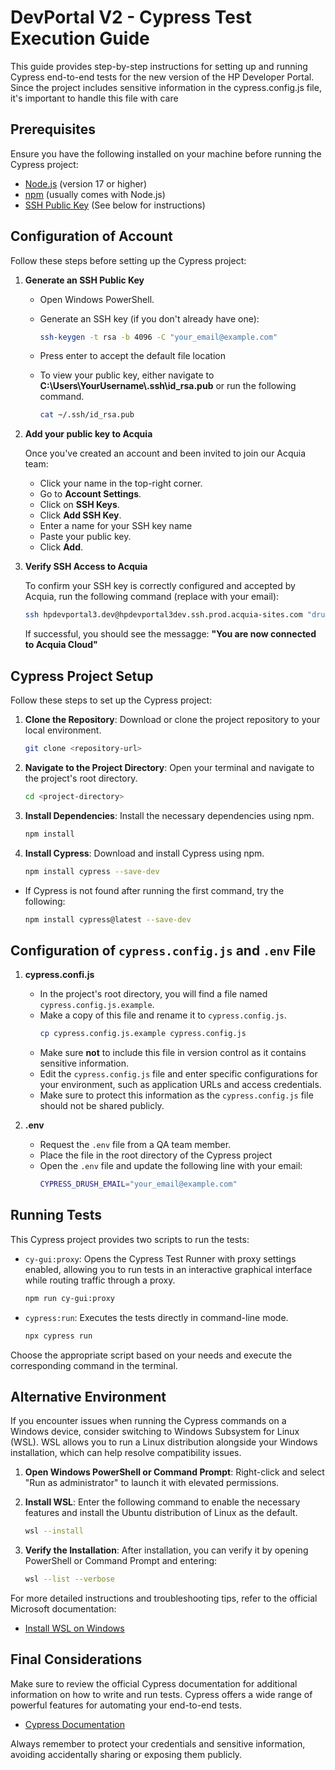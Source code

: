 
# DevPortal V2 - Cypress Test Execution Guide

This guide provides step-by-step instructions for setting up and running Cypress end-to-end tests for the new version of the HP Developer Portal. Since the project includes sensitive information in the cypress.config.js file, it's important to handle this file with care

## Prerequisites

Ensure you have the following installed on your machine before running the Cypress project:

- [Node.js](https://nodejs.org) (version 17 or higher)
- [npm](https://www.npmjs.com/) (usually comes with Node.js)
- [SSH Public Key](https://git-scm.com/book/en/v2/Git-on-the-Server-Generating-Your-SSH-Public-Key) (See below for instructions)

## Configuration of Account

Follow these steps before setting up the Cypress project:

1. **Generate an SSH Public Key**
   
   - Open Windows PowerShell.
      
   - Generate an SSH key (if you don't already have one):
      ```bash
      ssh-keygen -t rsa -b 4096 -C "your_email@example.com"
      ```
   - Press enter to accept the default file location
      
   - To view your public key, either navigate to **C:\Users\YourUsername\\.ssh\id_rsa.pub** or run the following command.
      ```bash
      cat ~/.ssh/id_rsa.pub
      ```
  2. **Add your public key to Acquia**

     Once you've created an account and been invited to join our Acquia team:

     - Click your name in the top-right corner.
     - Go to **Account Settings**.
     - Click on **SSH Keys**.
     - Click **Add SSH Key**.
     - Enter a name for your SSH key name
     - Paste your public key.
     - Click **Add**.

 3. **Verify SSH Access to Acquia**

      To confirm your SSH key is correctly configured and accepted by Acquia, run the following command (replace with your email):

      ```bash
      ssh hpdevportal3.dev@hpdevportal3dev.ssh.prod.acquia-sites.com "drush @hpdevportal3.dev user:login --mail=your_email@example.com"
      ```
      
      If successful, you should see the messagge: **"You are now connected to Acquia Cloud"**

## Cypress Project Setup

Follow these steps to set up the Cypress project:

1. **Clone the Repository**: Download or clone the project repository to your local environment.

   ```bash
   git clone <repository-url>
   ```

2. **Navigate to the Project Directory**: Open your terminal and navigate to the project's root directory.


   ```bash
   cd <project-directory>
   ```

3. **Install Dependencies**: Install the necessary dependencies using npm.

   ```bash
   npm install
   ```

4. **Install Cypress**: Download and install Cypress using npm.
   
   ```bash
   npm install cypress --save-dev
   ```
- If Cypress is not found after running the first command, try the following:
     
   ```bash
   npm install cypress@latest --save-dev
   ```

## Configuration of `cypress.config.js` and `.env` File

1. **cypress.confi.js**
    - In the project's root directory, you will find a file named `cypress.config.js.example`.
    - Make a copy of this file and rename it to `cypress.config.js`.
      ```bash
      cp cypress.config.js.example cypress.config.js
      ```
    - Make sure **not** to include this file in version control as it contains sensitive information.
    - Edit the `cypress.config.js` file and enter specific configurations for your environment, such as application URLs and access credentials.
    - Make sure to protect this information as the `cypress.config.js` file should not be shared publicly.

2. **.env**
   - Request the `.env` file from a QA team member.
   - Place the file in the root directory of the Cypress project
   - Open the `.env` file and update the following line with your email:
      ```bash
      CYPRESS_DRUSH_EMAIL="your_email@example.com"
      ```


## Running Tests

This Cypress project provides two scripts to run the tests:

   - `cy-gui:proxy`: Opens the Cypress Test Runner with proxy settings enabled, allowing you to run tests in an interactive graphical interface while routing traffic through a proxy.
   
      ```bash
      npm run cy-gui:proxy
      ```
   
   - `cypress:run`: Executes the tests directly in command-line mode.
   
      ```bash
      npx cypress run
      ```

Choose the appropriate script based on your needs and execute the corresponding command in the terminal.

## Alternative Environment

If you encounter issues when running the Cypress commands on a Windows device, consider switching to Windows Subsystem for Linux (WSL). WSL allows you to run a Linux distribution alongside your Windows installation, which can help resolve compatibility issues.

1. **Open Windows PowerShell or Command Prompt**: Right-click and select "Run as administrator" to launch it with elevated permissions.

2. **Install WSL**: Enter the following command to enable the necessary features and install the Ubuntu distribution of Linux as the default.

   ```bash
   wsl --install
   ```
3. **Verify the Installation**: After installation, you can verify it by opening PowerShell or Command Prompt and entering:

   ```bash
   wsl --list --verbose
   ```
For more detailed instructions and troubleshooting tips, refer to the official Microsoft documentation:

- [Install WSL on Windows](https://learn.microsoft.com/en-us/windows/wsl/install)

## Final Considerations

Make sure to review the official Cypress documentation for additional information on how to write and run tests. Cypress offers a wide range of powerful features for automating your end-to-end tests.

- [Cypress Documentation](https://docs.cypress.io)

Always remember to protect your credentials and sensitive information, avoiding accidentally sharing or exposing them publicly.
